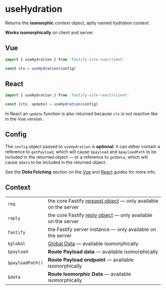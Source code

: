 # useHydration

Returns the <b>isomorphic</b> context object, aptly named _hydration context_.

<b>Works isomorphically</b> on client and server.

## Vue

```js
import { useHydration } from 'fastify-vite-vue/client'

const ctx = useHydration(config)
````

## React

```js
import { useHydration } from 'fastify-vite-react/client'

const [ctx, update] = useHydration(config)
````

In React an `update` function is also returned because `ctx` is not reactive like in the Vue version.

## Config

The `config` object passed to `useHydration` is <b>optional</b>. It can either contain a reference to `getPayload`, which will cause `$payload` and `$payloadPath` to be included in the returned object — or a reference to `getData`, which will cause `$data` to be included in the returned object.

See the _<b>Data Fetching</b>_ section on the [Vue](/guide/vue.html#data-fetching) and [React](/guide/react.html#data-fetching) guides for more info.

## Context

<table class="infotable"><tr><td>
<code class="h inline-block">req</code></td>
<td>the core Fastify <a href="https://www.fastify.io/docs/latest/Request/">request object</a> — only available on the server
</td></tr><tr><td>
<code class="h inline-block">reply</code></td>
<td>the core Fastify <a href="https://www.fastify.io/docs/latest/Reply/">reply object</a> — only available on the server
</td></tr><tr><td>
<code class="h inline-block">fastify</code></td>
<td>the Fastify server instance — only available on the server
</td></tr><tr><td>
<code class="h inline-block">$global</code></td>
<td><a href="/guide/global-data">Global Data</a> — available isomorphically
</td></tr><tr><td>
<code class="h inline-block">$payload</code></td>
<td><b>Route Payload data</b> — available isomorphically
</td></tr><tr><td>
<code class="h inline-block">$payloadPath()</code></td>
<td><b>Route Payload endpoint</b> — available isomorphically
</td></tr><tr><td>
<code class="h inline-block">$data</code></td>
<td><b>Route Isomorphic Data</b> — available isomorphically
</td></tr></table>
